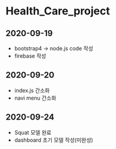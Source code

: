 # Health_Care_project
## 2020-09-19
- bootstrap4 -> node.js code 작성
- firebase 작성

## 2020-09-20
- index.js 간소화
- navi menu 간소화

## 2020-09-24
- Squat 모델 완료
- dashboard 초기 모델 작성(미완성)
